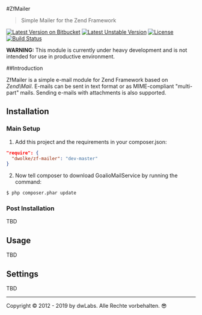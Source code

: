#ZfMailer
> Simple Mailer for the Zend Framework

[![Latest Version on Bitbucket][icon-stable]][link-stable] [![Latest Unstable Version][icon-unstable]][link-unstable] [![License][icon-license]][link-license] [![Build Status][icon-phpci]][link-phpci]

**WARNING:** This module is currently under  heavy development and is not intended for use in productive environment.

##Introduction

ZfMailer is a simple e-mail module for Zend Framework based on *Zend\Mail*. E-mails can be sent in text format or as MIME-compliant "multi-part" mails. Sending e-mails with attachments is also supported.

## Installation

### Main Setup

1. Add this project and the requirements in your composer.json:

```json
"require": {
  "dwolke/zf-mailer": "dev-master"
}
```

2. Now tell composer to download GoalioMailService by running the command:

```bash
$ php composer.phar update
```

### Post Installation

TBD

## Usage

TBD


## Settings

TBD

---
Copyright © 2012 - 2019 by dwLabs. Alle Rechte vorbehalten. 😎

[icon-stable]: https://poser.pugx.org/dwolke/zf-mailer/v/stable
[icon-unstable]: https://poser.pugx.org/dwolke/zf-mailer/v/unstable
[icon-license]: https://poser.pugx.org/dwolke/zf-mailer/license
[icon-phpci]: https://ci.dw-labs.de/build-status/image/2?label=Build

[link-stable]: https://packagist.org/packages/dwolke/zf-mailer
[link-unstable]: https://packagist.org/packages/dwolke/zf-mailer
[link-license]: https://packagist.org/packages/dwolke/zf-mailer
[link-phpci]: https://ci.dw-labs.de/build-status/view/2
